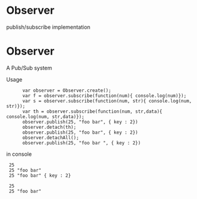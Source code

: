 # Observer
publish/subscribe implementation


Observer
===
 
 A Pub/Sub system

Usage 
  ``` 
        var observer = Observer.create();
        var f = observer.subscribe(function(num){ console.log(num)});
        var s = observer.subscribe(function(num, str){ console.log(num, str)});
        var th = observer.subscribe(function(num, str,data){ console.log(num, str,data)});
        observer.publish(25, "foo bar", { key : 2})
        observer.detach(th);
        observer.publish(25, "foo bar", { key : 2})
        observer.detachAll();
        observer.publish(25, "foo bar ", { key : 2})
  ```
  in console
  ```
   25
   25 "foo bar"
   25 "foo bar" { key : 2}
   
   25
   25 "foo bar"
